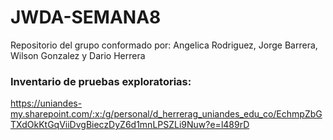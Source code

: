# JWDA-SEMANA8
Repositorio del grupo conformado por: Angelica Rodriguez, Jorge Barrera, Wilson Gonzalez y Dario Herrera

### Inventario de pruebas exploratorias:

https://uniandes-my.sharepoint.com/:x:/g/personal/d_herrerag_uniandes_edu_co/EchmpZbGTXdOkKtGqViiDvgBieczDyZ6d1mnLPSZLi9Nuw?e=l489rD
